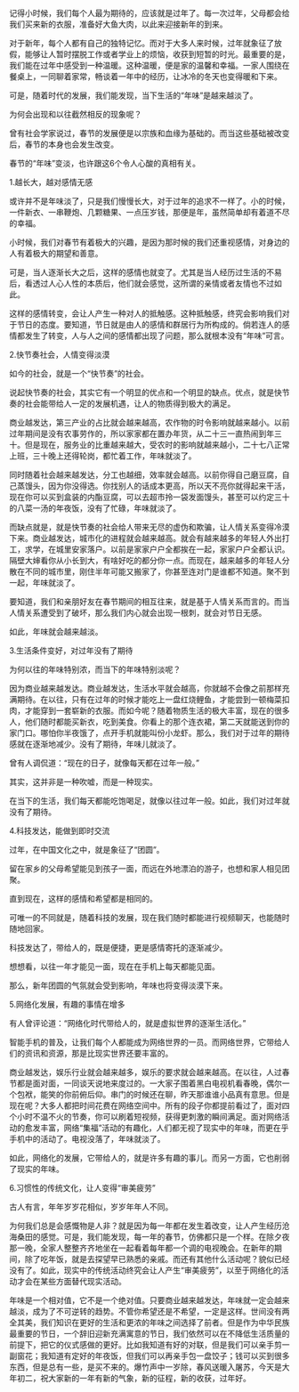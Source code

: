 记得小时候，我们每个人最为期待的，应该就是过年了。每一次过年，父母都会给我们买来新的衣服，准备好大鱼大肉，以此来迎接新年的到来。



对于新年，每个人都有自己的独特记忆。而对于大多人来时候，过年就象征了放假，能够让人暂时摆脱工作或者学业上的烦恼，收获到短暂的时光。最重要的是，我们能在过年中感受到一种温暖。这种温暖，便是家的温馨和幸福。一家人围绕在餐桌上，一同聊着家常，畅谈着一年中的经历，让冰冷的冬天也变得暖和下来。

可是，随着时代的发展，我们能发现，当下生活的“年味”是越来越淡了。



为何会出现和以往截然相反的现象呢？



曾有社会学家说过，春节的发展便是以宗族和血缘为基础的。而当这些基础被改变后，春节的本身也会发生改变。



春节的“年味”变淡，也许跟这6个令人心酸的真相有关。



1.越长大，越对感情无感

或许并不是年味淡了，只是我们慢慢长大，对于过年的追求不一样了。小的时候，一件新衣、一串鞭炮、几颗糖果、一点压岁钱，那便是年，虽然简单却有着道不尽的幸福。

小时候，我们对春节有着极大的兴趣，是因为那时候的我们还重视感情，对身边的人有着极大的期望和善意。

可是，当人逐渐长大之后，这样的感情也就变了。尤其是当人经历过生活的不易后，看透过人心人性的本质后，他们就会感觉，这所谓的亲情或者友情也不过如此。

这样的感情转变，会让人产生一种对人的抵触感。这种抵触感，终究会影响我们对于节日的态度。要知道，节日就是由人的感情和群居行为所构成的。倘若连人的感情都发生了转变，人与人之间的感情都出现了问题，那么就根本没有“年味”可言。



2.快节奏社会，人情变得淡漠

如今的社会，就是一个“快节奏”的社会。

说起快节奏的社会，其实它有一个明显的优点和一个明显的缺点。优点，就是快节奏的社会能带给人一定的发展机遇，让人的物质得到极大的满足。

商业越发达，第三产业的占比就会越来越高，农作物的时令影响就越来越小。以前过年期间是没有农事劳作的，所以家家都在置办年货，从二十三一直热闹到年三十。但是现在，服务业的比重越来越大，受农时的影响就越来越小，二十七八正常上班，三十晚上还得轮岗，都忙着工作，年味就淡了。

同时随着社会越来越发达，分工也越细，效率就会越高。以前你得自己磨豆腐，自己蒸馒头，因为你没得选。你找别人的话成本更高，所以天不亮你就得起来干活，现在你可以买到盒装的内酯豆腐，可以去超市拎一袋发面馒头，甚至可以约定三十的八菜一汤的年夜饭，没有了忙碌，年味就淡了。

而缺点就是，就是快节奏的社会给人带来无尽的虚伪和欺骗，让人情关系变得冷漠下来。商业越发达，城市化的进程就会越来越高。就会有越来越多的年轻人外出打工，求学，在城里安家落户。以前是家家户户全都挨在一起，家家户户全都认识。隔壁大婶看你从小长到大，有啥好吃的都分你一点。而现在，越来越多的年轻人分散在不同的城市里，刚住半年可能又搬家了，你甚至连对门是谁都不知道。聚不到一起，年味就淡了。

要知道，我们和亲朋好友在春节期间的相互往来，就是基于人情关系而言的。而当人情关系遭受到了破坏，那么我们内心就会出现一根刺，就会对节日无感。

如此，年味就会越来越淡。



3.生活条件变好，对过年没有了期待

为何以往的年味特别浓，而当下的年味特别淡呢？

因为商业越来越发达。商业越发达，生活水平就会越高，你就越不会像之前那样充满期待。在以往，只有在过年的时候才能吃上一盘红烧鲤鱼，才能尝到一顿梅菜扣肉，才能穿到一套崭新的衣服。而如今呢？随着物质生活的极大丰富，现在的很多人，他们随时都能买新衣，吃到美食。你看上的那个连衣裙，第二天就能送到你的家门口。哪怕你半夜饿了，点开手机就能叫份小龙虾。那么，我们对于过年的期待感就在逐渐地减少。没有了期待，年味儿就淡了。

曾有人调侃道：“现在的日子，就像每天都在过年一般。”

其实，这并非是一种吹嘘，而是一种现实。

在当下的生活，我们每天都能吃饱喝足，就像以往过年一般。如此，我们对过年就没有了期待。



4.科技发达，能做到即时交流

过年，在中国文化之中，就是象征了“团圆”。

留在家乡的父母希望能见到孩子一面，而远在外地漂泊的游子，也想和家人相见团聚。

直到现在，这样的感情和希望都是相同的。

可唯一的不同就是，随着科技的发展，现在我们随时都能进行视频聊天，也能随时随地回家。

科技发达了，带给人的，既是便捷，更是感情寄托的逐渐减少。

想想看，以往一年才能见一面，现在在手机上每天都能见面。

那么，新年团圆的气氛就会受到影响，年味也将变得淡漠下来。





5.网络化发展，有趣的事情在增多

有人曾评论道：“网络化时代带给人的，就是虚拟世界的逐渐生活化。”

智能手机的普及，让我们每个人都能成为网络世界的一员。而网络世界，它带给人们的资讯和资源，那是比现实世界还要丰富的。

商业越发达，娱乐行业就会越来越多，娱乐的要求就会越来越高。在以往，人过春节都是面对面，一同谈天说地来度过的。一大家子围着黑白电视机看春晚，偶尔一个包袱，能笑的你前俯后仰。串门的时候还在聊，昨天那谁谁小品真有意思。但是现在呢？大多人都把时间花费在网络空间中。所有的段子你都提前看过了，面对四个小时不温不火的节奏，你可以刷着短视频，获得更刺激的瞬间满足。面对网络活动的愈发丰富，网络“集福”活动的有趣化，人们都无视了现实中的年味，而更在乎手机中的活动了。电视没落了，年味就淡了。

如此，网络化的发展，它带给人的，就是许多有趣的事儿。而另一方面，它也削弱了现实的年味。



6.习惯性的传统文化，让人变得“审美疲劳”

古人有言，年年岁岁花相似，岁岁年年人不同。

为何我们总是会感慨物是人非？就是因为每一年都在发生着改变，让人产生经历沧海桑田的感觉。可是，我们能发现，每一年的春节，仿佛都只是一个样。在除夕夜那一晚，全家人整整齐齐地坐在一起看着每年都一个调的电视晚会。在新年的期间，除了吃年饭，就是去探望早已熟悉的亲戚。而还有其他什么活动呢？貌似已经没有了。如此，现实中的传统活动终究会让人产生“审美疲劳”，以至于网络化的活动才会在某些方面替代现实活动。



年味是一个相对值，它不是一个绝对值。只要商业越来越发达，年味就一定会越来越淡，成为了不可逆转的趋势。不管你希望还是不希望，一定是这样。世间没有两全其美，我们知识在更好的生活和更浓的年味之间选择了前者。但是作为中华民族最重要的节日，一个辞旧迎新充满寓意的节日，我们依然可以在不降低生活质量的前提下，把它的仪式感做的更好。比如我知道有好的对联，但是我们可以亲手剪一副窗花；我知道有定好的年夜饭，但我们可以再亲手包一盘饺子；钱可以买到很多东西，但是总有一些，是买不来的。爆竹声中一岁除，春风送暖入屠苏，今天是大年初二，祝大家新的一年有新的气象，新的征程，新的收获，过年好。
